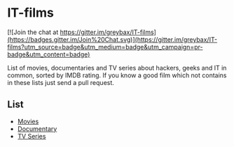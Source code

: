 # IT-films

[![Join the chat at https://gitter.im/greybax/IT-films](https://badges.gitter.im/Join%20Chat.svg)](https://gitter.im/greybax/IT-films?utm_source=badge&utm_medium=badge&utm_campaign=pr-badge&utm_content=badge)

List of movies, documentaries and TV series about hackers, geeks and IT in common, sorted by IMDB rating. If you know a good film which not contains in these lists just send a pull request.

## List

* [Movies](movies.md)
* [Documentary](documentary.md)
* [TV Series](tv_series.md)